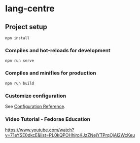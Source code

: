 # lang-centre

## Project setup
```
npm install
```

### Compiles and hot-reloads for development
```
npm run serve
```

### Compiles and minifies for production
```
npm run build
```

### Customize configuration
See [Configuration Reference](https://cli.vuejs.org/config/).

### Video Tutorial - Fedorae Education 
https://www.youtube.com/watch?v=71eYSE0dkcE&list=PL0kQPOHhjroKJzZNejYTPrqOjAl2WcKeu

